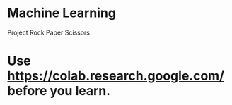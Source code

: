 # Machine Learning
Project Rock Paper Scissors
# Use https://colab.research.google.com/ before you learn.
